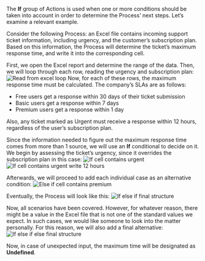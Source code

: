The **If** group of Actions is used when one or more conditions should be taken into account in order to determine the Process’ next steps. Let’s examine a relevant example.

Consider the following Process: an Excel file contains incoming support ticket information, including urgency, and the customer’s subscription plan. Based on this information, the Process will determine the ticket’s maximum response time, and write it into the corresponding cell.

First, we open the Excel report and determine the range of the data. Then, we will loop through each row, reading the urgency and subscription plan:
    ![Read from excel loop](..\media\read-from-excel-loop.png)
Now, for each of these rows, the maximum response time must be calculated. The company’s SLAs are as follows:
* Free users get a response within 30 days of their ticket submission
* Basic users get a response within 7 days
* Premium users get a response within 1 day

Also, any ticket marked as Urgent must receive a response within 12 hours, regardless of the user’s subscription plan.

Since the information needed to figure out the maximum response time comes from more than 1 source, we will use an **If** conditional to decide on it. We begin by assessing the ticket’s urgency, since it overrides the subscription plan in this case:
    ![If cell contains urgent](..\media\if-cell-contains-urgent.png)
    ![If cell contains urgent write 12 hours](..\media\if-cell-contains-urgent-write-12-hours.png)

Afterwards, we will proceed to add each individual case as an alternative condition:
    ![Else if cell contains premium](..\media\else-if-cell-contains-premium.png)

Eventually, the Process will look like this:
    ![If else if final structure](..\media\if-else-if-final-structure.png)

Now, all scenarios have been covered. However, for whatever reason, there might be a value in the Excel file that is not one of the standard values we expect. In such cases, we would like someone to look into the matter personally. For this reason, we will also add a final alternative:
    ![If else if else final structure](..\media\if-else-if-else-final-structure.png)

Now, in case of unexpected input, the maximum time will be designated as **Undefined**.
